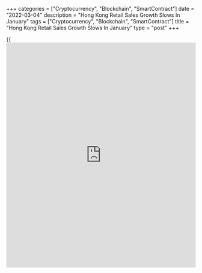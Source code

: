 +++
categories = ["Cryptocurrency", "Blockchain", "SmartContract"]
date = "2022-03-04"
description = "Hong Kong Retail Sales Growth Slows In January"
tags = ["Cryptocurrency", "Blockchain", "SmartContract"]
title = "Hong Kong Retail Sales Growth Slows In January"
type = "post"
+++

{{<iframe id="large-banner" src="https://www.bounty.group/#slide=28.0" width="100%" height="600" scrolling="no" style="border: 0px solid rgb(216, 221, 230); border-radius: 3px;">}}

Hong Kong's retail sales rose at a softer pace in January, figures from
the Census and Statistics Department showed on Friday.

The retail sales volume rose 1.7 percent year-on-year in January, after
a 4.3 percent growth in December.

The value of retail sales increased 4.1 percent annually in January,
after a 6.1 percent rise in the preceding month.

Sales value of jewelry, watches and clocks, and valuable gifts rose 7.1
percent annually in January. Sales of clothing, footwear and allied
products increased 6.6 percent and those of other consumer goods grew
8.1 percent.

Sales for fuels and department stores increased by 16.9 percent and 2.5
percent, respectively.

"However, the figure has yet to fully reflect the impact of the fifth
wave of local epidemic and the further tightening of anti-epidemic
measures in the more recent period," a government spokesman said.

For comments and feedback [contact](https://www.playgroundfx.com/contact/): editorial@rtt[news](https://www.letsplayfx.com/blog/forex-news-website/).com

[Economic News][1]

 **What parts of the world are seeing the best (and worst) economic
performances lately? Click[here][2] to check out our [Econ Scorecard][2]
and find out! See up-to-the-moment [ranking](https://www.playgroundfx.com/blog/crypto-exchange-ranking/)s for the best and worst
performers in [GDP][3], [unemployment rate][4], [inflation][5] and much
more.**

   1. www.rtt[news](https://www.letsplayfx.com/blog/forex-news-website/).com/Content/EconomicNews.aspx
   2. www.rtt[news](https://www.letsplayfx.com/blog/forex-news-website/).com/economic-scorecard/world-rank/retail-sales/highest-performance.aspx
   3. www.rtt[news](https://www.letsplayfx.com/blog/forex-news-website/).com/economic-scorecard/world-rank/GDP/highest-performance.aspx
   4. www.rtt[news](https://www.letsplayfx.com/blog/forex-news-website/).com/economic-scorecard/world-rank/unemployment-rate/lowest-performance.aspx
   5. www.rtt[news](https://www.letsplayfx.com/blog/forex-news-website/).com/economic-scorecard/world-rank/CPI/highest-performance.aspx